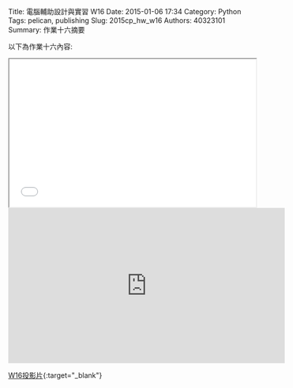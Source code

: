 Title: 電腦輔助設計與實習  W16
Date: 2015-01-06 17:34
Category: Python
Tags: pelican, publishing
Slug: 2015cp_hw_w16
Authors: 40323101
Summary: 作業十六摘要

以下為作業十六內容:

<iframe src="40323101_cp_w16.html" width="500" height="300"></iframe>
<iframe width="560" height="315" src="https://www.youtube.com/embed/c3c2owX_Fiw" frameborder="0" allowfullscreen></iframe>


[W16投影片](40323101_cp_w16.html){:target="_blank"}




